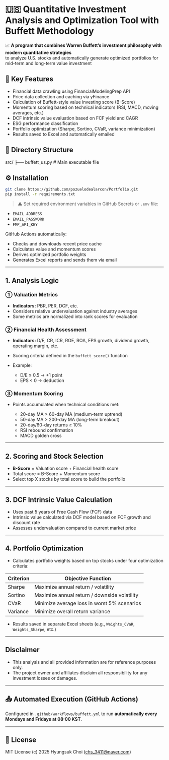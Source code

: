 # 🇺🇸 Quantitative Investment Analysis and Optimization Tool with Buffett Methodology


📈 **A program that combines Warren Buffett’s investment philosophy with modern quantitative strategies**  
to analyze U.S. stocks and automatically generate optimized portfolios for mid-term and long-term value investment

## 🔧 Key Features

- Financial data crawling using FinancialModelingPrep API  
- Price data collection and caching via yFinance  
- Calculation of Buffett-style value investing score (B-Score)  
- Momentum scoring based on technical indicators (RSI, MACD, moving averages, etc.)  
- DCF intrinsic value evaluation based on FCF yield and CAGR  
- ESG performance classification  
- Portfolio optimization (Sharpe, Sortino, CVaR, variance minimization)  
- Results saved to Excel and automatically emailed

## 📁 Directory Structure



src/
├── buffett\_us.py        # Main executable file



## ⚙️ Installation

```bash
git clone https://github.com/pozuelodealarcon/Portfolio.git
pip install -r requirements.txt
````

> ⚠️ Set required environment variables in GitHub Secrets or `.env` file:

* `EMAIL_ADDRESS`
* `EMAIL_PASSWORD`
* `FMP_API_KEY`

GitHub Actions automatically:

* Checks and downloads recent price cache
* Calculates value and momentum scores
* Derives optimized portfolio weights
* Generates Excel reports and sends them via email

---

## 1. Analysis Logic

### ① Valuation Metrics

* **Indicators:** PBR, PER, DCF, etc.
* Considers relative undervaluation against industry averages
* Some metrics are normalized into rank scores for evaluation

### ② Financial Health Assessment

* **Indicators:** D/E, CR, ICR, ROE, ROA, EPS growth, dividend growth, operating margin, etc.
* Scoring criteria defined in the `buffett_score()` function
* Example:

  * D/E ≤ 0.5 → +1 point
  * EPS < 0 → deduction

### ③ Momentum Scoring

* Points accumulated when technical conditions met:

  * 20-day MA > 60-day MA (medium-term uptrend)
  * 50-day MA > 200-day MA (long-term breakout)
  * 20-day/60-day returns ≥ 10%
  * RSI rebound confirmation
  * MACD golden cross

---

## 2. Scoring and Stock Selection

* **B-Score** = Valuation score + Financial health score
* Total score = B-Score + Momentum score
* Select top X stocks by total score to build the portfolio

---

## 3. DCF Intrinsic Value Calculation

* Uses past 5 years of Free Cash Flow (FCF) data
* Intrinsic value calculated via DCF model based on FCF growth and discount rate
* Assesses undervaluation compared to current market price

---

## 4. Portfolio Optimization

* Calculates portfolio weights based on top stocks under four optimization criteria:

| Criterion | Objective Function                           |
| --------- | -------------------------------------------- |
| Sharpe    | Maximize annual return / volatility          |
| Sortino   | Maximize annual return / downside volatility |
| CVaR      | Minimize average loss in worst 5% scenarios  |
| Variance  | Minimize overall return variance             |

* Results saved in separate Excel sheets (e.g., `Weights_CVaR`, `Weights_Sharpe`, etc.)

---

## Disclaimer

* This analysis and all provided information are for reference purposes only.
* The project owner and affiliates disclaim all responsibility for any investment losses or damages.

---

## 📤 Automated Execution (GitHub Actions)

Configured in `.github/workflows/buffett.yml` to run **automatically every Mondays and Fridays at 08:00 KST**.

---

## 📜 License

MIT License
(c) 2025 Hyungsuk Choi ([chs\_3411@naver.com](mailto:chs_3411@naver.com))

```
```

